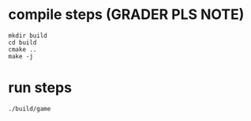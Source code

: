 
# compile steps (GRADER PLS NOTE)


```
mkdir build
cd build
cmake ..
make -j
```

# run steps
```
./build/game
```